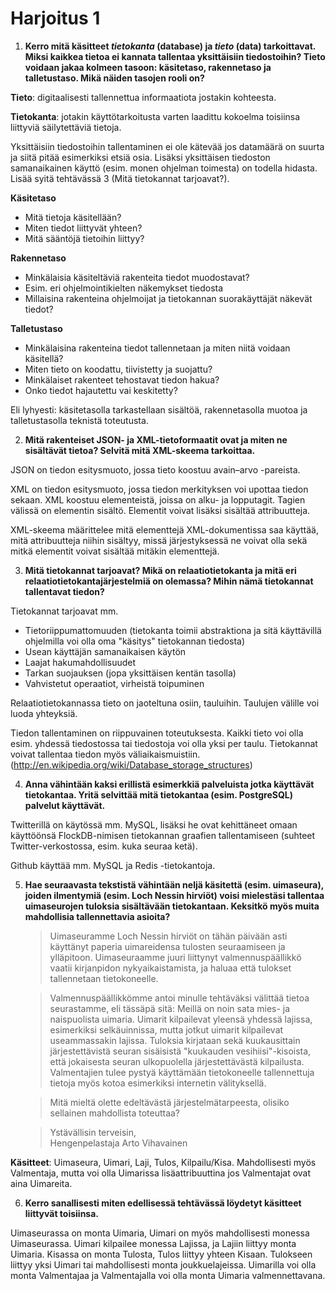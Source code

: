 Harjoitus 1
===========

1. **Kerro mitä käsitteet *tietokanta* (database) ja *tieto* (data) tarkoittavat. Miksi kaikkea tietoa ei kannata tallentaa yksittäisiin tiedostoihin? Tieto voidaan jakaa kolmeen tasoon: käsitetaso, rakennetaso ja talletustaso. Mikä näiden tasojen rooli on?**

  **Tieto**: digitaalisesti tallennettua informaatiota jostakin kohteesta.

  **Tietokanta**: jotakin käyttötarkoitusta varten laadittu kokoelma toisiinsa liittyviä säilytettäviä tietoja.
    
  Yksittäisiin tiedostoihin tallentaminen ei ole kätevää jos datamäärä on suurta ja siitä pitää esimerkiksi etsiä osia. Lisäksi yksittäisen tiedoston samanaikainen käyttö (esim. monen ohjelman toimesta) on todella hidasta. Lisää syitä tehtävässä 3 (Mitä tietokannat tarjoavat?).

  **Käsitetaso**
  * Mitä tietoja käsitellään?
  * Miten tiedot liittyvät yhteen?
  * Mitä sääntöjä tietoihin liittyy?

  **Rakennetaso**
  * Minkälaisia käsiteltäviä rakenteita tiedot muodostavat?
  * Esim. eri ohjelmointikielten näkemykset tiedosta
  * Millaisina rakenteina ohjelmoijat ja tietokannan suorakäyttäjät näkevät tiedot?

  **Talletustaso**
  * Minkälaisina rakenteina tiedot tallennetaan ja miten niitä voidaan käsitellä?
  * Miten tieto on koodattu, tiivistetty ja suojattu?
  * Minkälaiset rakenteet tehostavat tiedon hakua?
  * Onko tiedot hajautettu vai keskitetty?

  Eli lyhyesti: käsitetasolla tarkastellaan sisältöä, rakennetasolla muotoa ja talletustasolla teknistä toteutusta.

2. **Mitä rakenteiset JSON- ja XML-tietoformaatit ovat ja miten ne sisältävät tietoa? Selvitä mitä XML-skeema tarkoittaa.**

  JSON on tiedon esitysmuoto, jossa tieto koostuu avain–arvo -pareista.

  XML on tiedon esitysmuoto, jossa tiedon merkityksen voi upottaa tiedon sekaan. XML koostuu elementeistä, joissa on alku- ja lopputagit. Tagien välissä on elementin sisältö. Elementit voivat lisäksi sisältää attribuutteja.

  XML-skeema määrittelee mitä elementtejä XML-dokumentissa saa käyttää, mitä attribuutteja niihin sisältyy, missä järjestyksessä ne voivat olla sekä mitkä elementit voivat sisältää mitäkin elementtejä.

3. **Mitä tietokannat tarjoavat? Mikä on relaatiotietokanta ja mitä eri relaatiotietokantajärjestelmiä on olemassa? Mihin nämä tietokannat tallentavat tiedon?**

  Tietokannat tarjoavat mm.
  * Tietoriippumattomuuden (tietokanta toimii abstraktiona ja sitä käyttävillä ohjelmilla voi olla oma "käsitys" tietokannan tiedosta)
  * Usean käyttäjän samanaikaisen käytön
  * Laajat hakumahdollisuudet
  * Tarkan suojauksen (jopa yksittäisen kentän tasolla)
  * Vahvistetut operaatiot, virheistä toipuminen

  Relaatiotietokannassa tieto on jaoteltuna osiin, tauluihin. Taulujen välille voi luoda yhteyksiä.

  Tiedon tallentaminen on riippuvainen toteutuksesta. Kaikki tieto voi olla esim. yhdessä tiedostossa tai tiedostoja voi olla yksi per taulu. Tietokannat voivat tallentaa tiedon myös väliaikaismuistiin. (http://en.wikipedia.org/wiki/Database_storage_structures)

4. **Anna vähintään kaksi erillistä esimerkkiä palveluista jotka käyttävät tietokantaa. Yritä selvittää mitä tietokantaa (esim. PostgreSQL) palvelut käyttävät.**

  Twitterillä on käytössä mm. MySQL, lisäksi he ovat kehittäneet omaan käyttöönsä FlockDB-nimisen tietokannan graafien tallentamiseen (suhteet Twitter-verkostossa, esim. kuka seuraa ketä).

  Github käyttää mm. MySQL ja Redis -tietokantoja.

5. **Hae seuraavasta tekstistä vähintään neljä käsitettä (esim. uimaseura), joiden ilmentymiä (esim. Loch Nessin hirviöt) voisi mielestäsi tallentaa uimaseurojen tuloksia sisältävään tietokantaan. Keksitkö myös muita mahdollisia tallennettavia asioita?**

    > Uimaseuramme Loch Nessin hirviöt on tähän päivään asti käyttänyt paperia uimareidensa tulosten seuraamiseen ja ylläpitoon. Uimaseuraamme juuri liittynyt valmennuspäällikkö vaatii kirjanpidon nykyaikaistamista, ja haluaa että tulokset tallennetaan tietokoneelle.

    > Valmennuspäällikkömme antoi minulle tehtäväksi välittää tietoa seurastamme, eli tässäpä sitä: Meillä on noin sata mies- ja naispuolista uimaria. Uimarit kilpailevat yleensä yhdessä lajissa, esimerkiksi selkäuinnissa, mutta jotkut uimarit kilpailevat useammassakin lajissa. Tuloksia kirjataan sekä kuukausittain järjestettävistä seuran sisäisistä "kuukauden vesihiisi"-kisoista, että jokaisesta seuran ulkopuolella järjestettävästä kilpailusta. Valmentajien tulee pystyä käyttämään tietokoneelle tallennettuja tietoja myös kotoa esimerkiksi internetin välityksellä.

    > Mitä mieltä olette edeltävästä järjestelmätarpeesta, olisiko sellainen mahdollista toteuttaa?

    > Ystävällisin terveisin,  
    > Hengenpelastaja Arto Vihavainen

  **Käsitteet**: Uimaseura, Uimari, Laji, Tulos, Kilpailu/Kisa. Mahdollisesti myös Valmentaja, mutta voi olla Uimarissa lisäattribuuttina jos Valmentajat ovat aina Uimareita.

6. **Kerro sanallisesti miten edellisessä tehtävässä löydetyt käsitteet liittyvät toisiinsa.**

  Uimaseurassa on monta Uimaria, Uimari on myös mahdollisesti monessa Uimaseurassa. Uimari kilpailee monessa Lajissa, ja Lajiin liittyy monta Uimaria. Kisassa on monta Tulosta, Tulos liittyy yhteen Kisaan. Tulokseen liittyy yksi Uimari tai mahdollisesti monta joukkuelajeissa. Uimarilla voi olla monta Valmentajaa ja Valmentajalla voi olla monta Uimaria valmennettavana.
